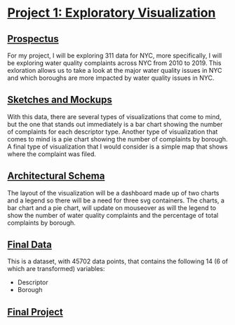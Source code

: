 # [Project 1: Exploratory Visualization](https://sheri-kamal.github.io/DATA73200-SP2020/Exploratory/)

## [Prospectus](https://github.com/sheri-kamal/DATA73200-SP2020/tree/master/Exploratory)
For my project, I will be exploring 311 data for NYC, more specifically, I will be exploring water quality complaints across NYC from 2010 to 2019. This exloration allows us to take a look at the major water quality issues in NYC and which boroughs are more impacted by water quality issues in NYC.

## [Sketches and Mockups](https://github.com/sheri-kamal/DATA73200-SP2020/blob/master/Exploratory/Sketches%20and%20Mockups.png)
With this data,  there are several types of visualizations that come to mind, but the one that stands out immediately is a bar chart showing the number of complaints for each descriptor type. Another type of visualization that comes to mind is a pie chart showing the number of complaints by borough. A final type of visualization that I would consider is a simple map that shows where the complaint was filed.

## [Architectural Schema](https://github.com/sheri-kamal/DATA73200-SP2020/blob/master/Exploratory/Architectural%20Schema.png)
The layout of the visualization will be a dashboard made up of two charts and a legend so there will be a need for three svg containers. The charts, a bar chart and a pie chart, will update on mouseover as will the legend to show the number of water quality complaints and the percentage of total complaints by borough.

## [Final Data](https://raw.githubusercontent.com/sheri-kamal/DATA73200-SP2020/master/Exploratory/Final%20Dataset.csv)
This is a dataset, with 45702 data points, that contains the following 14 (6 of which are transformed) variables:
  * Descriptor
  * Borough

## [Final Project](https://sheri-kamal.github.io/DATA73200-SP2020/Exploratory/)
